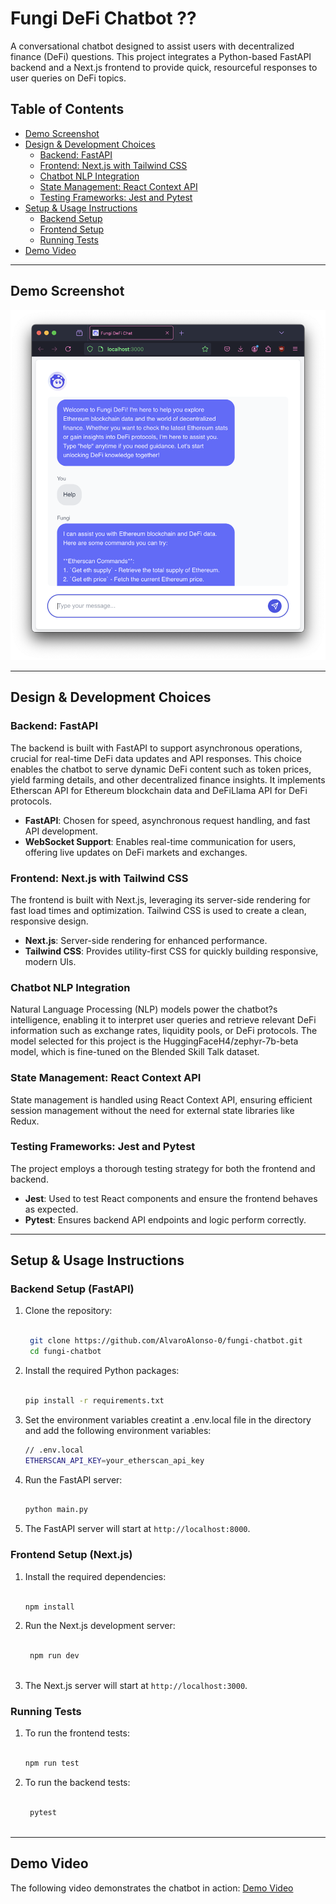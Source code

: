 # Fungi DeFi Chatbot ??

A conversational chatbot designed to assist users with decentralized finance (DeFi) questions. This project integrates a Python-based FastAPI backend and a Next.js frontend to provide quick, resourceful responses to user queries on DeFi topics.

## Table of Contents

- [Demo Screenshot](#demo-screenshot)
- [Design & Development Choices](#design--development-choices)
  - [Backend: FastAPI](#backend-fastapi)
  - [Frontend: Next.js with Tailwind CSS](#frontend-nextjs-with-tailwind-css)
  - [Chatbot NLP Integration](#chatbot-nlp-integration)
  - [State Management: React Context API](#state-management-react-context-api)
  - [Testing Frameworks: Jest and Pytest](#testing-frameworks-jest-and-pytest)
- [Setup & Usage Instructions](#setup--usage-instructions)
  - [Backend Setup](#backend-setup-fastapi)
  - [Frontend Setup](#frontend-setup-nextjs)
  - [Running Tests](#running-tests)
- [Demo Video](#demo-video)

---

## Demo Screenshot

![Chatbot Demo](./public/screenshot_demo.png)

---

## Design & Development Choices

### Backend: FastAPI

The backend is built with FastAPI to support asynchronous operations, crucial for real-time DeFi data updates and API responses. This choice enables the chatbot to serve dynamic DeFi content such as token prices, yield farming details, and other decentralized finance insights. It implements Etherscan API for Ethereum blockchain data and DeFiLlama API for DeFi protocols.

- **FastAPI**: Chosen for speed, asynchronous request handling, and fast API development.
- **WebSocket Support**: Enables real-time communication for users, offering live updates on DeFi markets and exchanges.

### Frontend: Next.js with Tailwind CSS

The frontend is built with Next.js, leveraging its server-side rendering for fast load times and optimization. Tailwind CSS is used to create a clean, responsive design.

- **Next.js**: Server-side rendering for enhanced performance.
- **Tailwind CSS**: Provides utility-first CSS for quickly building responsive, modern UIs.

### Chatbot NLP Integration

Natural Language Processing (NLP) models power the chatbot?s intelligence, enabling it to interpret user queries and retrieve relevant DeFi information such as exchange rates, liquidity pools, or DeFi protocols. The model selected for this project is the HuggingFaceH4/zephyr-7b-beta model, which is fine-tuned on the Blended Skill Talk dataset.

### State Management: React Context API

State management is handled using React Context API, ensuring efficient session management without the need for external state libraries like Redux.

### Testing Frameworks: Jest and Pytest

The project employs a thorough testing strategy for both the frontend and backend.

- **Jest**: Used to test React components and ensure the frontend behaves as expected.
- **Pytest**: Ensures backend API endpoints and logic perform correctly.

---

## Setup & Usage Instructions

### Backend Setup (FastAPI)

1. Clone the repository:

   ```bash

    git clone https://github.com/AlvaroAlonso-0/fungi-chatbot.git
    cd fungi-chatbot

    ```

2. Install the required Python packages:

   ```bash

   pip install -r requirements.txt

   ```

3. Set the environment variables creatint a .env.local file in the  directory and add the following environment variables:

    ```bash
    // .env.local
    ETHERSCAN_API_KEY=your_etherscan_api_key

   ```

4. Run the FastAPI server:

   ```bash

   python main.py

   ```

5. The FastAPI server will start at `http://localhost:8000`.

### Frontend Setup (Next.js)

1. Install the required dependencies:

   ```bash

   npm install

   ```

2. Run the Next.js development server:

   ```bash

    npm run dev
    
    ```

3. The Next.js server will start at `http://localhost:3000`.

### Running Tests

1. To run the frontend tests:

   ```bash

   npm run test

   ```

2. To run the backend tests:

   ```bash

    pytest
    
    ```

---

## Demo Video

The following video demonstrates the chatbot in action:
[Demo Video](https://youtu.be/-NLH3tmKEXk)
